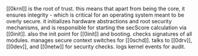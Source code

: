 [[0krnl]] is the root of trust. this means that apart from being the core, it ensures integrity - which is critical for an operating system meant to be overly secure.
it initializes hardware abstractions and root security mechanisms, and is responsible for starting the secScore calculation via [[0init]]. also the init point for [[0init]] and booting. checks signatures of all modules. manages secure context switches for [[0schd]]. talks to [[0drv]], [[0dev]], and [[0netw]] for security checks. logs kernel events for audit.